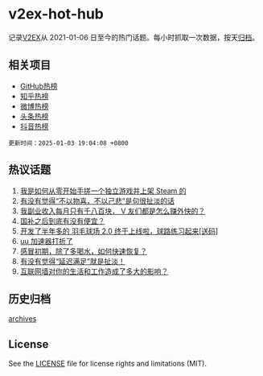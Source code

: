 # v2ex-hot-hub

 记录[V2EX](https://www.v2ex.com/)从 2021-01-06 日至今的热门话题。每小时抓取一次数据，按天[归档](archives)。
 
 ## 相关项目

- [GitHub热榜](https://github.com/it985/github-hot-hub)
- [知乎热榜](https://github.com/it985/zhihu-hot-hub)
- [微博热榜](https://github.com/it985/weibo-hot-hub)
- [头条热榜](https://github.com/it985/toutiao-hot-hub)
- [抖音热榜](https://github.com/it985/douyin-hot-hub)


 `更新时间：2025-01-03 19:04:08 +0800`

## 热议话题

1. [我是如何从零开始手搓一个独立游戏并上架 Steam 的](https://www.v2ex.com/t/1102126)
1. [有没有觉得“不以物喜，不以己悲”是句很扯淡的话](https://www.v2ex.com/t/1102171)
1. [我副业收入每月只有千八百块， V 友们都是怎么赚外快的？](https://www.v2ex.com/t/1102168)
1. [国补之后到底有没有便宜？](https://www.v2ex.com/t/1102189)
1. [开发了半年多的 羽毛球场 2.0 终于上线啦，球路练习起来[送码]](https://www.v2ex.com/t/1102231)
1. [uu 加速器打折了](https://www.v2ex.com/t/1102240)
1. [感冒初期，除了多喝水，如何快速恢复？](https://www.v2ex.com/t/1102176)
1. [有没有觉得“延迟满足”就是扯淡！](https://www.v2ex.com/t/1102278)
1. [互联网墙对你的生活和工作造成了多大的影响？](https://www.v2ex.com/t/1102306)

## 历史归档

[archives](archives)

## License

See the [LICENSE](LICENSE) file for license rights and limitations (MIT).
